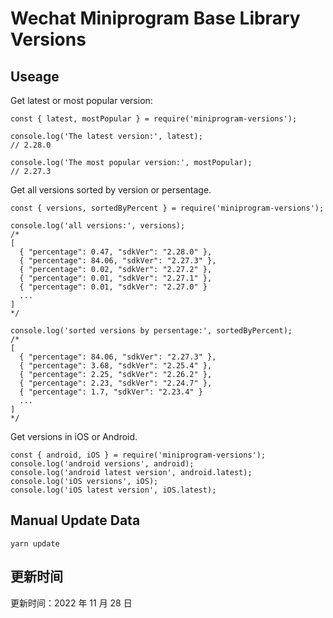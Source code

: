 
# Wechat Miniprogram Base Library Versions

## Useage

Get latest or most popular version:

```;
const { latest, mostPopular } = require('miniprogram-versions');

console.log('The latest version:', latest);
// 2.28.0

console.log('The most popular version:', mostPopular);
// 2.27.3

```

Get all versions sorted by version or persentage.

```
const { versions, sortedByPercent } = require('miniprogram-versions');

console.log('all versions:', versions);
/*
[
  { "percentage": 0.47, "sdkVer": "2.28.0" },
  { "percentage": 84.06, "sdkVer": "2.27.3" },
  { "percentage": 0.02, "sdkVer": "2.27.2" },
  { "percentage": 0.01, "sdkVer": "2.27.1" },
  { "percentage": 0.01, "sdkVer": "2.27.0" }
  ...
]
*/

console.log('sorted versions by persentage:', sortedByPercent);
/*
[
  { "percentage": 84.06, "sdkVer": "2.27.3" },
  { "percentage": 3.68, "sdkVer": "2.25.4" },
  { "percentage": 2.25, "sdkVer": "2.26.2" },
  { "percentage": 2.23, "sdkVer": "2.24.7" },
  { "percentage": 1.7, "sdkVer": "2.23.4" }
  ...
]
*/
```

Get versions in iOS or Android.

```
const { android, iOS } = require('miniprogram-versions');
console.log('android versions', android);
console.log('android latest version', android.latest);
console.log('iOS versions', iOS);
console.log('iOS latest version', iOS.latest);
```

## Manual Update Data

```
yarn update
```

## 更新时间

更新时间：2022 年 11 月 28 日
